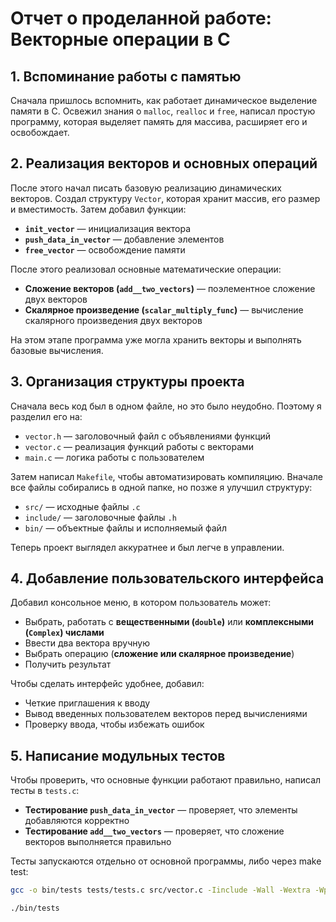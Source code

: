 # Отчет о проделанной работе: Векторные операции в C


## 1. Вспоминание работы с памятью  
Сначала пришлось вспомнить, как работает динамическое выделение памяти в C. Освежил знания о `malloc`, `realloc` и `free`, написал простую программу, которая выделяет память для массива, расширяет его и освобождает.  

## 2. Реализация векторов и основных операций  
После этого начал писать базовую реализацию динамических векторов. Создал структуру `Vector`, которая хранит массив, его размер и вместимость. Затем добавил функции:  
- **`init_vector`** — инициализация вектора  
- **`push_data_in_vector`** — добавление элементов  
- **`free_vector`** — освобождение памяти  

После этого реализовал основные математические операции:  
- **Сложение векторов (`add__two_vectors`)** — поэлементное сложение двух векторов  
- **Скалярное произведение (`scalar_multiply_func`)** — вычисление скалярного произведения двух векторов  

На этом этапе программа уже могла хранить векторы и выполнять базовые вычисления.  

## 3. Организация структуры проекта  
Сначала весь код был в одном файле, но это было неудобно. Поэтому я разделил его на:  
- `vector.h` — заголовочный файл с объявлениями функций  
- `vector.c` — реализация функций работы с векторами  
- `main.c` — логика работы с пользователем  

Затем написал `Makefile`, чтобы автоматизировать компиляцию. Вначале все файлы собирались в одной папке, но позже я улучшил структуру:  
- `src/` — исходные файлы `.c`  
- `include/` — заголовочные файлы `.h`  
- `bin/` — объектные файлы и исполняемый файл  

Теперь проект выглядел аккуратнее и был легче в управлении.  

## 4. Добавление пользовательского интерфейса  
Добавил консольное меню, в котором пользователь может:  
- Выбрать, работать с **вещественными (`double`)** или **комплексными (`Complex`) числами**  
- Ввести два вектора вручную  
- Выбрать операцию (**сложение или скалярное произведение**)  
- Получить результат  

Чтобы сделать интерфейс удобнее, добавил:  
- Четкие приглашения к вводу  
- Вывод введенных пользователем векторов перед вычислениями  
- Проверку ввода, чтобы избежать ошибок  

## 5. Написание модульных тестов  
Чтобы проверить, что основные функции работают правильно, написал тесты в `tests.c`:  
- **Тестирование `push_data_in_vector`** — проверяет, что элементы добавляются корректно  
- **Тестирование `add__two_vectors`** — проверяет, что сложение векторов выполняется правильно  

Тесты запускаются отдельно от основной программы, либо через make test:  
```sh
gcc -o bin/tests tests/tests.c src/vector.c -Iinclude -Wall -Wextra -Wpedantic -std=c11

./bin/tests



